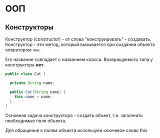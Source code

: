 # ООП

## Конструкторы

Конструктор (constructor) - от слова "конструировать" - создавать.  Конструктор - это метод, который вызывается при создании объекта оператором `new`.

Его название совпадает с названием класса. Возвращаемого типа у конструктора **нет**.

```java
public class Cat {

  private String name;

  public Cat(String name) {
    this.name = name;
  }
}
```
Основеая задача конструктора - создать объект, т.е. заполнить необходимые поля объекта.

Для обращения к полям объекта используеи ключевое слово this

